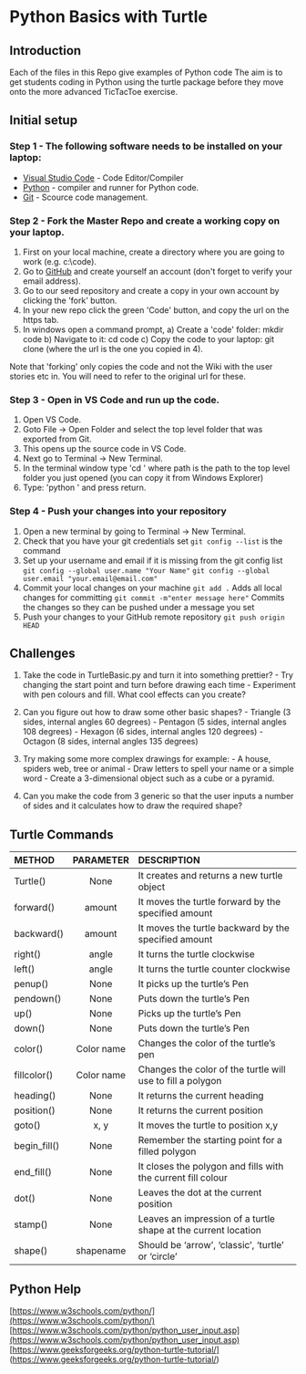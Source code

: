 # Python Basics with Turtle

## Introduction

Each of the files in this Repo give examples of Python code 
The aim is to get students coding in Python using the turtle package before they move onto the more advanced TicTacToe exercise.

## Initial setup

### Step 1 - The following software needs to be installed on your laptop:

- [Visual Studio Code](https://code.visualstudio.com/) - Code Editor/Compiler
- [Python](https://www.python.org/downloads/) - compiler and runner for Python code.
- [Git](https://git-scm.com/) - Scource code management.

### Step 2 - Fork the Master Repo and create a working copy on your laptop.

1) First on your local machine, create a directory where you are going to work (e.g. c:\code).
2) Go to [GitHub](https://github.com/) and create yourself an account (don't forget to verify your email address).
3) Go to our seed repository and create a copy in your own account by clicking the 'fork' button.
4) In your new repo  click the green 'Code' button, and copy the url on the https tab.
5) In windows open a command prompt, 
      a) Create a 'code' folder: mkdir code
      b) Navigate to it: cd code
      c) Copy the code to your laptop: git clone <url>  (where the url is the one you copied in 4).

Note that 'forking' only copies the code and not the Wiki with the user stories etc in.  You will need to refer to the original url for these.

### Step 3 - Open in VS Code and run up the code.

1) Open VS Code.
2) Goto File -> Open Folder and select the top level folder that was exported from Git.
3) This opens up the source code in VS Code.
4) Next go to Terminal -> New Terminal.
5) In the terminal window type 'cd <path>' where path is the path to the top level folder you just opened (you can copy it from Windows Explorer)
6) Type: 'python <file name>' and press return.

### Step 4 - Push your changes into your repository

1) Open a new terminal by going to Terminal -> New Terminal.
2) Check that you have your git credentials set
   `git config --list` is the command
3) Set up your username and email if it is missing from the git config list
   `git config --global user.name "Your Name"`
   `git config --global user.email "your.email@email.com"`
4) Commit your local changes on your machine
   `git add .` Adds all local changes for committing
   `git commit -m"enter message here"` Commits the changes so they can be pushed under a message you set
5) Push your changes to your GitHub remote repository
   `git push origin HEAD` 

## Challenges

1) Take the code in TurtleBasic.py and turn it into something prettier?
        - Try changing  the start point and turn before drawing each time
        - Experiment with pen colours and fill.  What cool effects can you create?
   
     
2) Can you figure out how to draw some other basic shapes?
        - Triangle (3 sides, internal angles 60 degrees)
        - Pentagon (5 sides, internal angles 108 degrees)
        - Hexagon (6 sides, internal angles 120 degrees)
        - Octagon (8 sides, internal angles 135 degrees)
   
 
3) Try making some more complex drawings for example:
        - A house, spiders web, tree or animal
        - Draw letters to spell your name or a simple word
        - Create a 3-dimensional object such as a cube or a pyramid.


4) Can you make the code from 3 generic so that the user inputs a number of sides and it calculates how to draw the required shape?
  

## Turtle Commands

| METHOD | PARAMETER | DESCRIPTION |
| :------- | :------------: | :---------------------------------------- |
| Turtle() | None | 	It creates and returns a new turtle object |
| forward() | amount | It moves the turtle forward by the specified amount |
| backward() | amount | It moves the turtle backward by the specified amount |
| right() | angle | It turns the turtle clockwise |
| left() | angle | It turns the turtle counter clockwise |
| penup() | None | It picks up the turtle’s Pen |
| pendown() | None | Puts down the turtle’s Pen |
| up() | None | Picks up the turtle’s Pen |
| down() | None | Puts down the turtle’s Pen |
| color() | Color name | Changes the color of the turtle’s pen |
| fillcolor() |	Color name | Changes the color of the turtle will use to fill a polygon |
| heading() | None | It returns the current heading |
| position() | None | It returns the current position |
| goto() | x, y | It moves the turtle to position x,y |
| begin_fill() | None | Remember the starting point for a filled polygon |
| end_fill() | None | It closes the polygon and fills with the current fill colour |
| dot() | None | Leaves the dot at the current position |
| stamp() | None | Leaves an impression of a turtle shape at the current location |
| shape() | shapename | Should be ‘arrow’, ‘classic’, ‘turtle’ or ‘circle’ |

## Python Help

[https://www.w3schools.com/python/](https://www.w3schools.com/python/)
[https://www.w3schools.com/python/python_user_input.asp](https://www.w3schools.com/python/python_user_input.asp)
[https://www.geeksforgeeks.org/python-turtle-tutorial/] (https://www.geeksforgeeks.org/python-turtle-tutorial/)
